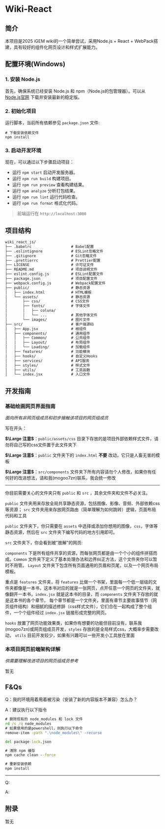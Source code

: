 # Wiki-React

## 简介

本项目是2025 iGEM wiki的一个简单尝试，采用Node.js + React + WebPack搭建，具有较好的组件化网页设计和样式扩展能力。

## 配置环境(Windows)

### 1. 安装 Node.js

首先，确保系统已经安装 Node.js 和 npm（Node.js的包管理器）。可以从 [Node.js官网](https://nodejs.org/) 下载并安装最新的稳定版。

### 2. 初始化项目

运行脚本，当前所有依赖参见 `package.json` 文件:

```shell
# 下载安装依赖文件
npm install
```

### 3. 启动开发环境

现在，可以通过以下步骤启动项目：

- 运行 `npm start` 启动开发服务器。
- 运行 `npm run build` 构建项目。
- 运行 `npm run preview` 查看构建结果。
- 运行 `npm analyze` 分析打包结果。
- 运行 `npm run lint` 运行代码检查。
- 运行 `npm run format` 格式化代码。

> 前端运行在 `http://localhost:3000`

## 项目结构

```txt
wiki_react_js/
├── .babelrc                  # Babel配置
├── .eslintignore             # ESLint忽略文件
├── .gitignore                # Git忽略文件
├── .prettierrc               # Prettier配置
├── LICENSE                   # 许可证文件
├── README.md                 # 项目说明文件
├── eslint.config.js          # ESLint配置文件
├── package.json              # 项目配置文件
├── webpack.config.js         # Webpack配置文件
├── public/                   # 静态资源
│   ├── index.html            # HTML模板
│   └── assets/               # 静态资源
│       ├── css/              # CSS文件
│       ├── fonts/            # 字体文件
│       │   ├── coluna/
│       │   └── ...           # 其他字体文件
│       └── images/           # 图片文件
├── src/                      # 客户端源码
│   ├── App.jsx               # 根组件
│   ├── components/           # 通用组件
│   │   ├── Common/           # 公共组件
│   │   ├── Layout/           # 布局组件
│   │   └── Loading/          # 加载组件
│   ├── features/             # 功能模块
│   ├── hooks/                # 自定义Hooks
│   ├── services/             # API服务
│   ├── styles/               # 样式文件
│   ├── utils/                # 工具函数
│   └── index.jsx             # 入口文件
```

## 开发指南

### 基础绘画网页界面指南

_面向所有非网页组成员和初步接触该项目的网页组成员_

写在开头：

**$\Large 注意$**：`public/assets/css` 目录下存放的是项目外部依赖样式文件，请勿将自己写的css文件置于此文件夹下

**$\Large 注意$**：`public` 文件夹下的 `index.html` **不要** 改动，它只是人畜无害的模板

**$\Large 注意$**：`src/components` 文件夹下所有内容请勿个人修改，如果你有任何好的改进想法，请和我(mogoo7zn)联系，我会统一修改

---

你目前需要关心的文件夹只有 `public` 和 `src` ，其余文件夹和文件不必关注。

`public` 文件夹用来存放全局共享静态资源，包括图像、影像、音频、外部依赖css等资源； `src` 文件夹用来存放网页路由（简单理解为如何跳转）逻辑，页面布局代码和工具

`public` 文件夹下，你只需要在 `assets` 中选择或添加你想用的图像，`css`，字体等静态资源，然后在 `src` 文件夹下编写代码的地方引用即可。

`src` 文件夹下，你会看到被"肢解"的网页:

`components` 下是所有组件共享的资源，而每张网页都是由一个个小的组件拼搭而成。`Common` 文件夹下定义了基本处理办法和边界纠正方法，这个文件夹你可以暂时不用管。 `Layout` 文件夹下包含所有页面通用的页眉和页尾，以及一个网页布局模板。

重点是 `features` 文件夹，将 `features` 比做一个书架，里面每一个低一层级的文件夹都像是一本书，这本书对应的就是一张网页，点开任意一个网页的文件夹，就像翻开一本书，`index.jsx` 就是这本书的目录，而 `components` 文件夹下存放的就是这本书的各个章节， 每个章节都是一个文件夹，里面有章节主要故事情节（网页组件结构）和细腻的描述修辞（css样式文件），它们合在一起构成了整个组件，一个个组件经过 `index.jsx` 链接形成完整的网页。

`hooks` 放置了网页功能效果类，如果你有想要的功能但目前没有，联系我(mogoo7zn)或网页组成员开发，`styles` 存放的是全局样式css，大概率步需要改动， `utils` 目前开发较少，如果有兴趣可以一些开发小工具放在里面

### 本项目网页前端架构详解

_供需要理解改进项目的网页组成员参考_

暂无

## F&Qs

Q：我的环境用着用着被污染（安装了新的内容版本不兼容）怎么办？

A：建议执行以下指令

```cmd
# 删除现有的 node_modules 和 lock 文件
rd /s /q node_modules
# 如果使用的是powershell，则执行以下命令
remove-item -path ".\node_modules\" -recurse

del package-lock.json

# 清除 npm 缓存
npm cache clean --force

# 重新安装依赖
npm install
```

---

Q:

A:

## 附录

暂无
